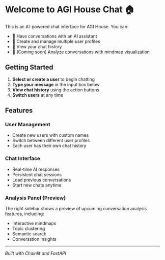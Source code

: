 # Welcome to AGI House Chat 🏠

This is an AI-powered chat interface for AGI House. You can:

- 💬 Have conversations with an AI assistant
- 👥 Create and manage multiple user profiles
- 📜 View your chat history
- 🧠 (Coming soon) Analyze conversations with mindmap visualization

## Getting Started

1. **Select or create a user** to begin chatting
2. **Type your message** in the input box below
3. **View chat history** using the action buttons
4. **Switch users** at any time

## Features

### User Management
- Create new users with custom names
- Switch between different user profiles
- Each user has their own chat history

### Chat Interface
- Real-time AI responses
- Persistent chat sessions
- Load previous conversations
- Start new chats anytime

### Analysis Panel (Preview)
The right sidebar shows a preview of upcoming conversation analysis features, including:
- Interactive mindmaps
- Topic clustering
- Semantic search
- Conversation insights

---

*Built with Chainlit and FastAPI*